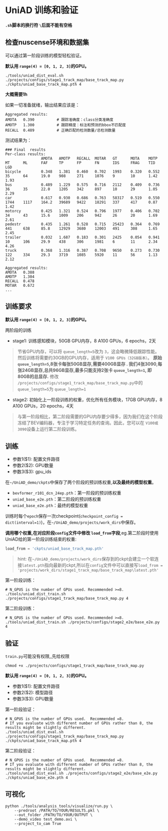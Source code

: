 # UniAD 训练和验证

**`.sh`脚本的换行符 `\`后面不能有空格**

## 检查nuscense环境和数据集

可以通过第一阶段训练的模型轻松验证。

**默认用 `range(4) = [0, 1, 2, 3]`的GPU。**

```shell
./tools/uniad_dist_eval.sh ./projects/configs/stage1_track_map/base_track_map.py ./ckpts/uniad_base_track_map.pth 4 
```

**大概需要1h**

如果一切准备就绪，输出结果应该是：

```shell
Aggregated results: 
AMOTA	0.390          # 跟踪准确度：class分类准确度
AMOTP	1.300          # 跟踪精度：标注和预测的bbox不匹配度
RECALL	0.489          # 正确匹配的检测数量/总检测数量
```

测试结果为：

```shell
### Final  results
Per-class results:
                AMOTA   AMOTP   RECALL  MOTAR   GT      MOTA    MOTP    MT      ML      FAF     TP      FP      FN      IDS     FRAG    TID     LGD
bicycle         0.348   1.381   0.460   0.702   1993    0.320   0.552   35      64      19.0    908     271     1076    9       10      1.42    1.93
bus             0.489   1.229   0.575   0.716   2112    0.409   0.736   36      35      22.0    1205    342     897     10      29      1.05    2.29
car             0.617   0.930   0.686   0.763   58317   0.519   0.550   1744    1117    164.2   39689   9422    18291   337     417     0.87    1.42
motorcy         0.425   1.321   0.524   0.796   1977    0.406   0.702   34      43      15.6    1009    206     942     26      20      1.69    2.61
pedestr         0.435   1.261   0.528   0.715   25423   0.364   0.769   441     638     85.8    12929   3680    12003   491     308     1.65    2.45
trailer         0.032   1.687   0.183   0.301   2425    0.054   0.941   10      106     29.9    438     306     1981    6       11      2.34    4.26
truck           0.368   1.316   0.387   0.708   9650    0.273   0.730   122     334     29.3    3719    1085    5920    11      56      1.13    2.12

Aggregated results:
AMOTA   0.388
AMOTP   1.304
RECALL  0.478
MOTAR   0.672
...
```

## 训练要求

**默认用 `range(4) = [0, 1, 2, 3]`的GPU。**

两阶段的训练

- stage1: 训练感知模块，50GB GPU内存，8 A100 GPUs，6 epochs，2天

> 节省GPU内存，可以将 `queue_length=5`改为 `3`，这会略微降低跟踪性能。然后训练将需要约30GB的GPU内存，适用于 `V100 GPUs（32GB版本）`。
> **原始 `queue_length=5`,8张卡每张50GB显存,需要400GB显存  . 我们4张3090,每张24GB显存,总共96GB显存,最多只能支持2张卡 `queue_length=1`, 即80GB的总显存.**
> 修改 `/projects/configs/stage1_track_map/base_track_map.py`中的 `queue_length=5`为 `queue_length=1`

- stage2: 初始化上一阶段训练的权重，优化所有任务模块，17GB GPU内存，8 A100 GPUs，20 epochs，4天

> 与第一阶段相比，第二阶段需要的GPU内存要少得多，因为我们在这个阶段冻结了BEV编码器，专注于学习特定任务的查询。因此，您可以在 `V100或3090`设备上运行第二阶段训练。

## 训练

- 参数1($1): 配置文件路径
- 参数2($2): GPU数量
- 参数3($3): gpu_ids

在`~/UniAD_demo/ckpts`中保存了两个阶段的预训练权重,**以及最终的模型权重**。
- `bevformer_r101_dcn_24ep.pth`：第一阶段的预训练权重
- `uniad_base_e2e.pth`：第二阶段的预训练权重
- `uniad_base_e2e.pth`：最终的模型权重

训练时每个`epoch`保存一次checkpoint(`checkpoint_config = dict(interval=1)`)，在`~/UniAD_demo/projects/work_dirs`中保存。

**调用哪个权重,在对应阶段`config`文件中修改 `load_from`字段**,eg.第二阶段时使用UniAD给的第一阶段训练结束的权重:
```python
load_from = 'ckpts/uniad_base_track_map.pth'
```

> hint: 在`~/UniAD_demo/projects/work_dirs`保存到的ckpt会建立一个软连接`latest.pth`指向最新的ckpt,所以在`config`文件中可以直接写`load_from = 'projects/work_dirs/stage1_track_map/base_track_map\latest.pth'`


第一阶段训练：

```shell
# N_GPUS is the number of GPUs used. Recommended >=8.
./tools/uniad_dist_train.sh ./projects/configs/stage1_track_map/base_track_map.py 4
```

第二阶段训练：

```shell
# N_GPUS is the number of GPUs used. Recommended >=8.
./tools/uniad_dist_train.sh ./projects/configs/stage2_e2e/base_e2e.py 4
```

## 验证

`train.py`可能没有权限,,先给权限

```shell
chmod +x ./projects/configs/stage1_track_map/base_track_map.py
```

**默认用 `range(4) = [0, 1, 2, 3]`的GPU。**

- 参数1($1): 配置文件路径
- 参数2($2): 模型路径
- 参数3($3): GPU数量

第一阶段验证：

```shell
# N_GPUS is the number of GPUs used.  Recommended =8.
# If you evaluate with different number of GPUs rather than 8, the results might be slightly different.
./tools/uniad_dist_eval.sh ./projects/configs/stage1_track_map/base_track_map.py ./ckpts/uniad_base_track_map.pth 4
```

第二阶段验证：

```shell
# N_GPUS is the number of GPUs used.  Recommended =8.
# If you evaluate with different number of GPUs rather than 8, the results might be slightly different.
./tools/uniad_dist_eval.sh ./projects/configs/stage2_e2e/base_e2e.py ./ckpts/uniad_base_e2e.pth 4
```

## 可视化

```shell
python ./tools/analysis_tools/visualize/run.py \
    --predroot /PATH/TO/YOUR/RESULTS.pkl \
    --out_folder /PATH/TO/YOUR/OUTPUT \
    --demo_video test_demo.avi \
    --project_to_cam True
```

